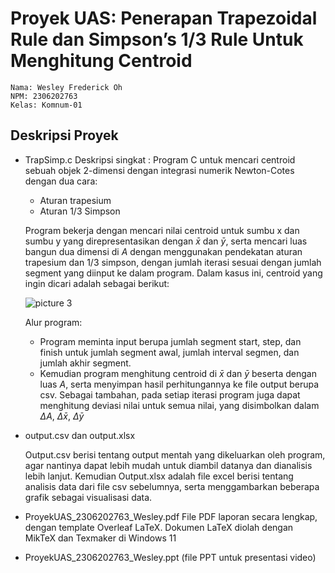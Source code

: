# Proyek UAS: Penerapan Trapezoidal Rule dan Simpson’s 1/3 Rule Untuk Menghitung Centroid

```text
Nama: Wesley Frederick Oh
NPM: 2306202763
Kelas: Komnum-01
```

## Deskripsi Proyek
- TrapSimp.c
  Deskripsi singkat : 
  Program C untuk mencari centroid sebuah objek 2-dimensi dengan integrasi numerik Newton-Cotes dengan dua cara:
     - Aturan trapesium
     - Aturan 1/3 Simpson
  
  Program bekerja dengan mencari nilai centroid untuk sumbu x dan sumbu y yang direpresentasikan dengan $\bar{x}$ dan $\bar{y}$, serta mencari luas bangun dua dimensi di $A$ dengan menggunakan pendekatan aturan trapesium dan 1/3 simpson, dengan jumlah iterasi sesuai dengan jumlah segment yang diinput ke dalam program. Dalam kasus ini, centroid yang ingin dicari adalah sebagai berikut:

  ![picture 3](https://i.imgur.com/RVvPuH7.png)  

  Alur program:
  - Program meminta input berupa jumlah segment start, step, dan finish untuk jumlah segment awal, jumlah interval segmen, dan jumlah akhir segment.
  - Kemudian program menghitung centroid di $\bar{x}$ dan $\bar{y}$ beserta dengan luas $A$, serta menyimpan hasil perhitungannya ke file output berupa csv. Sebagai tambahan, pada setiap iterasi program juga dapat menghitung deviasi nilai untuk semua nilai, yang disimbolkan dalam $\Delta A$, $\Delta \bar{x}$, $\Delta \bar{y}$


- output.csv dan output.xlsx

  Output.csv berisi tentang output mentah yang dikeluarkan oleh program, agar nantinya dapat lebih mudah untuk diambil datanya dan dianalisis lebih lanjut. Kemudian Output.xlsx adalah file excel berisi tentang analisis data dari file csv sebelumnya, serta menggambarkan beberapa grafik sebagai visualisasi data.

- ProyekUAS_2306202763_Wesley.pdf
  File PDF laporan secara lengkap, dengan template Overleaf LaTeX.
  Dokumen LaTeX diolah dengan MikTeX dan Texmaker di Windows 11

- ProyekUAS_2306202763_Wesley.ppt (file PPT untuk presentasi video)
